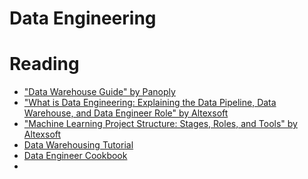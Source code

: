 # Data Engineering

# Reading
<ul>
  <li><a href="https://panoply.io/data-warehouse-guide/">"Data Warehouse Guide" by Panoply</a></li>
  <li><a href="https://www.altexsoft.com/blog/datascience/what-is-data-engineering-explaining-data-pipeline-data-warehouse-and-data-engineer-role/">"What is Data Engineering: Explaining the Data Pipeline, Data Warehouse, and Data Engineer Role" by Altexsoft</a></li>
  <li><a href="https://www.altexsoft.com/blog/datascience/machine-learning-project-structure-stages-roles-and-tools/">"Machine Learning Project Structure: Stages, Roles, and Tools" by Altexsoft</a></li>
  <li><a href="https://www.guru99.com/data-warehousing.html">Data Warehousing Tutorial</a></li>
  <li><a href="https://github.com/AlizaminJ/Cookbook">Data Engineer Cookbook</a></li>
  <li><a href=""></a></li>
</ul>

